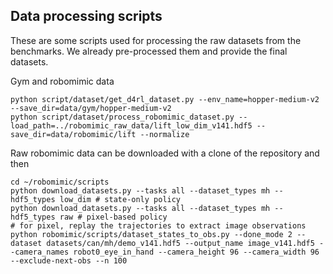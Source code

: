 ## Data processing scripts

These are some scripts used for processing the raw datasets from the benchmarks. We already pre-processed them and provide the final datasets.

Gym and robomimic data
```console
python script/dataset/get_d4rl_dataset.py --env_name=hopper-medium-v2 --save_dir=data/gym/hopper-medium-v2
python script/dataset/process_robomimic_dataset.py --load_path=../robomimic_raw_data/lift_low_dim_v141.hdf5 --save_dir=data/robomimic/lift --normalize
```

Raw robomimic data can be downloaded with a clone of the repository and then
```console
cd ~/robomimic/scripts
python download_datasets.py --tasks all --dataset_types mh --hdf5_types low_dim # state-only policy
python download_datasets.py --tasks all --dataset_types mh --hdf5_types raw # pixel-based policy
# for pixel, replay the trajectories to extract image observations
python robomimic/scripts/dataset_states_to_obs.py --done_mode 2 --dataset datasets/can/mh/demo_v141.hdf5 --output_name image_v141.hdf5 --camera_names robot0_eye_in_hand --camera_height 96 --camera_width 96 --exclude-next-obs --n 100
```